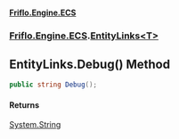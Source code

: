#### [Friflo.Engine.ECS](index.md 'index')
### [Friflo.Engine.ECS](Friflo.Engine.ECS.md 'Friflo.Engine.ECS').[EntityLinks&lt;T&gt;](EntityLinks_T_.md 'Friflo.Engine.ECS.EntityLinks<T>')

## EntityLinks<T>.Debug() Method

```csharp
public string Debug();
```

#### Returns
[System.String](https://docs.microsoft.com/en-us/dotnet/api/System.String 'System.String')